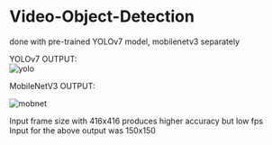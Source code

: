 # Video-Object-Detection
done with pre-trained YOLOv7 model, mobilenetv3 separately

YOLOv7 OUTPUT:<br>
![yolo](https://raw.githubusercontent.com/sanjay-906/Video-Object-Detection/main/Output/yolov7.gif?token=GHSAT0AAAAAACA7PQLVTIPSIE6ZLYT7WARWZEABF2A)<br>



MobileNetV3 OUTPUT:<br>

![mobnet](https://raw.githubusercontent.com/sanjay-906/Video-Object-Detection/main/Output/mobilenet.gif?token=GHSAT0AAAAAACA7PQLVFATJFAXJQMWER6DGZEABGWQ)
<br>

Input frame size with 416x416 produces higher accuracy but low fps<br>
Input for the above output was 150x150

